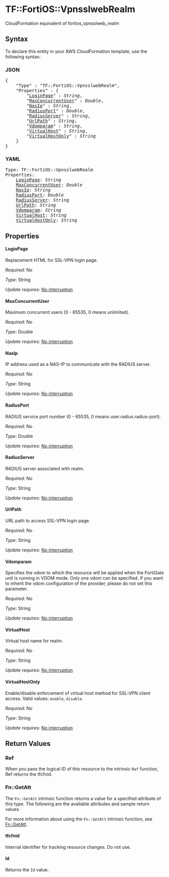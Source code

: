 # TF::FortiOS::VpnsslwebRealm

CloudFormation equivalent of fortios_vpnsslweb_realm

## Syntax

To declare this entity in your AWS CloudFormation template, use the following syntax:

### JSON

<pre>
{
    "Type" : "TF::FortiOS::VpnsslwebRealm",
    "Properties" : {
        "<a href="#loginpage" title="LoginPage">LoginPage</a>" : <i>String</i>,
        "<a href="#maxconcurrentuser" title="MaxConcurrentUser">MaxConcurrentUser</a>" : <i>Double</i>,
        "<a href="#nasip" title="NasIp">NasIp</a>" : <i>String</i>,
        "<a href="#radiusport" title="RadiusPort">RadiusPort</a>" : <i>Double</i>,
        "<a href="#radiusserver" title="RadiusServer">RadiusServer</a>" : <i>String</i>,
        "<a href="#urlpath" title="UrlPath">UrlPath</a>" : <i>String</i>,
        "<a href="#vdomparam" title="Vdomparam">Vdomparam</a>" : <i>String</i>,
        "<a href="#virtualhost" title="VirtualHost">VirtualHost</a>" : <i>String</i>,
        "<a href="#virtualhostonly" title="VirtualHostOnly">VirtualHostOnly</a>" : <i>String</i>
    }
}
</pre>

### YAML

<pre>
Type: TF::FortiOS::VpnsslwebRealm
Properties:
    <a href="#loginpage" title="LoginPage">LoginPage</a>: <i>String</i>
    <a href="#maxconcurrentuser" title="MaxConcurrentUser">MaxConcurrentUser</a>: <i>Double</i>
    <a href="#nasip" title="NasIp">NasIp</a>: <i>String</i>
    <a href="#radiusport" title="RadiusPort">RadiusPort</a>: <i>Double</i>
    <a href="#radiusserver" title="RadiusServer">RadiusServer</a>: <i>String</i>
    <a href="#urlpath" title="UrlPath">UrlPath</a>: <i>String</i>
    <a href="#vdomparam" title="Vdomparam">Vdomparam</a>: <i>String</i>
    <a href="#virtualhost" title="VirtualHost">VirtualHost</a>: <i>String</i>
    <a href="#virtualhostonly" title="VirtualHostOnly">VirtualHostOnly</a>: <i>String</i>
</pre>

## Properties

#### LoginPage

Replacement HTML for SSL-VPN login page.

_Required_: No

_Type_: String

_Update requires_: [No interruption](https://docs.aws.amazon.com/AWSCloudFormation/latest/UserGuide/using-cfn-updating-stacks-update-behaviors.html#update-no-interrupt)

#### MaxConcurrentUser

Maximum concurrent users (0 - 65535, 0 means unlimited).

_Required_: No

_Type_: Double

_Update requires_: [No interruption](https://docs.aws.amazon.com/AWSCloudFormation/latest/UserGuide/using-cfn-updating-stacks-update-behaviors.html#update-no-interrupt)

#### NasIp

IP address used as a NAS-IP to communicate with the RADIUS server.

_Required_: No

_Type_: String

_Update requires_: [No interruption](https://docs.aws.amazon.com/AWSCloudFormation/latest/UserGuide/using-cfn-updating-stacks-update-behaviors.html#update-no-interrupt)

#### RadiusPort

RADIUS service port number (0 - 65535, 0 means user.radius.radius-port).

_Required_: No

_Type_: Double

_Update requires_: [No interruption](https://docs.aws.amazon.com/AWSCloudFormation/latest/UserGuide/using-cfn-updating-stacks-update-behaviors.html#update-no-interrupt)

#### RadiusServer

RADIUS server associated with realm.

_Required_: No

_Type_: String

_Update requires_: [No interruption](https://docs.aws.amazon.com/AWSCloudFormation/latest/UserGuide/using-cfn-updating-stacks-update-behaviors.html#update-no-interrupt)

#### UrlPath

URL path to access SSL-VPN login page.

_Required_: No

_Type_: String

_Update requires_: [No interruption](https://docs.aws.amazon.com/AWSCloudFormation/latest/UserGuide/using-cfn-updating-stacks-update-behaviors.html#update-no-interrupt)

#### Vdomparam

Specifies the vdom to which the resource will be applied when the FortiGate unit is running in VDOM mode. Only one vdom can be specified. If you want to inherit the vdom configuration of the provider, please do not set this parameter.

_Required_: No

_Type_: String

_Update requires_: [No interruption](https://docs.aws.amazon.com/AWSCloudFormation/latest/UserGuide/using-cfn-updating-stacks-update-behaviors.html#update-no-interrupt)

#### VirtualHost

Virtual host name for realm.

_Required_: No

_Type_: String

_Update requires_: [No interruption](https://docs.aws.amazon.com/AWSCloudFormation/latest/UserGuide/using-cfn-updating-stacks-update-behaviors.html#update-no-interrupt)

#### VirtualHostOnly

Enable/disable enforcement of virtual host method for SSL-VPN client access. Valid values: `enable`, `disable`.

_Required_: No

_Type_: String

_Update requires_: [No interruption](https://docs.aws.amazon.com/AWSCloudFormation/latest/UserGuide/using-cfn-updating-stacks-update-behaviors.html#update-no-interrupt)

## Return Values

### Ref

When you pass the logical ID of this resource to the intrinsic `Ref` function, Ref returns the tfcfnid.

### Fn::GetAtt

The `Fn::GetAtt` intrinsic function returns a value for a specified attribute of this type. The following are the available attributes and sample return values.

For more information about using the `Fn::GetAtt` intrinsic function, see [Fn::GetAtt](https://docs.aws.amazon.com/AWSCloudFormation/latest/UserGuide/intrinsic-function-reference-getatt.html).

#### tfcfnid

Internal identifier for tracking resource changes. Do not use.

#### Id

Returns the <code>Id</code> value.

